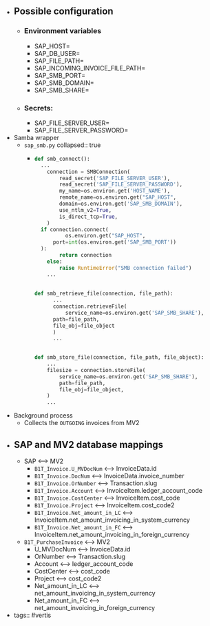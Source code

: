 - ## Possible configuration
	- ### Environment variables
		- SAP_HOST=
		- SAP_DB_USER=
		- SAP_FILE_PATH=
		- SAP_INCOMING_INVOICE_FILE_PATH=
		- SAP_SMB_PORT=
		- SAP_SMB_DOMAIN=
		- SAP_SMB_SHARE=
	- ### Secrets:
		- SAP_FILE_SERVER_USER=
		- SAP_FILE_SERVER_PASSWORD=
- Samba wrapper
	- `sap_smb.py`
	  collapsed:: true
		- ```python
		  def smb_connect():
		  	...
		      connection = SMBConnection(
		          read_secret('SAP_FILE_SERVER_USER'),
		          read_secret('SAP_FILE_SERVER_PASSWORD'),
		          my_name=os.environ.get('HOST_NAME'),
		          remote_name=os.environ.get("SAP_HOST",
		          domain=os.environ.get('SAP_SMB_DOMAIN'),
		          use_ntlm_v2=True,
		          is_direct_tcp=True,
		      )
		  	if connection.connect(
		        	os.environ.get("SAP_HOST", 
		  		port=int(os.environ.get('SAP_SMB_PORT'))
		  	):
		          return connection
		      else:
		          raise RuntimeError("SMB connection failed")
		      ...
		      
		      
		  def smb_retrieve_file(connection, file_path):
		    	...
		    	connection.retrieveFile(
		    		service_name=os.environ.get('SAP_SMB_SHARE'),
		      	path=file_path,
		      	file_obj=file_object
		    	)
		    	...
		  
		      
		  def smb_store_file(connection, file_path, file_object):
		      ...
		      filesize = connection.storeFile(
		          service_name=os.environ.get('SAP_SMB_SHARE'),
		          path=file_path,
		          file_obj=file_object,
		      )
		      ...
		  ```
- Background process
	- Collects the `OUTGOING` invoices from MV2
- ## SAP and MV2 database mappings
	- SAP <--> MV2
		- `B1T_Invoice.U_MVDocNum` <--> InvoiceData.id
		- `B1T_Invoice.DocNum` <--> InvoiceData.invoice_number
		- `B1T_Invoice.OrNumber` <--> Transaction.slug
		- `B1T_Invoice.Account` <--> InvoiceItem.ledger_account_code
		- `B1T_Invoice.CostCenter` <--> InvoiceItem.cost_code
		- `B1T_Invoice.Project` <--> InvoiceItem.cost_code2
		- `B1T_Invoice.Net_amount_in_LC` <--> InvoiceItem.net_amount_invoicing_in_system_currency
		- `B1T_Invoice.Net_amount_in_FC` <--> InvoiceItem.net_amount_invoicing_in_foreign_currency
	- `B1T_PurchaseInvoice` <--> MV2
		- U_MVDocNum <--> InvoiceData.id
		- OrNumber <--> Transaction.slug
		- Account <--> ledger_account_code
		- CostCenter <--> cost_code
		- Project <--> cost_code2
		- Net_amount_in_LC <--> net_amount_invoicing_in_system_currency
		- Net_amount_in_FC <--> net_amount_invoicing_in_foreign_currency
- tags:: #vertis